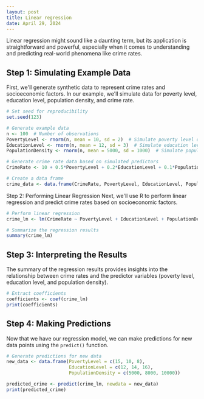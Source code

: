 ```yaml
---
layout: post
title: Linear regression
date: April 29, 2024
---
```


Linear regression might sound like a daunting term, but its application is straightforward and powerful, especially when it comes to understanding and predicting real-world phenomena like crime rates.

## Step 1: Simulating Example Data

First, we'll generate synthetic data to represent crime rates and socioeconomic factors. In our example, we'll simulate data for poverty level, education level, population density, and crime rate.

```r
# Set seed for reproducibility
set.seed(123)

# Generate example data
n <- 100  # Number of observations
PovertyLevel <- rnorm(n, mean = 10, sd = 2)  # Simulate poverty level data
EducationLevel <- rnorm(n, mean = 12, sd = 3)  # Simulate education level data
PopulationDensity <- rnorm(n, mean = 5000, sd = 1000)  # Simulate population density data

# Generate crime rate data based on simulated predictors
CrimeRate <- 10 + 0.5*PovertyLevel + 0.2*EducationLevel + 0.1*PopulationDensity + rnorm(n, mean = 0, sd = 5)

# Create a data frame
crime_data <- data.frame(CrimeRate, PovertyLevel, EducationLevel, PopulationDensity)
```

Step 2: Performing Linear Regression
Next, we'll use R to perform linear regression and predict crime rates based on socioeconomic factors.

```r
# Perform linear regression
crime_lm <- lm(CrimeRate ~ PovertyLevel + EducationLevel + PopulationDensity, data = crime_data)

# Summarize the regression results
summary(crime_lm)
```

## Step 3: Interpreting the Results

The summary of the regression results provides insights into the relationship between crime rates and the predictor variables (poverty level, education level, and population density).

```r
# Extract coefficients
coefficients <- coef(crime_lm)
print(coefficients)
```

## Step 4: Making Predictions

Now that we have our regression model, we can make predictions for new data points using the `predict()` function.

```r
# Generate predictions for new data
new_data <- data.frame(PovertyLevel = c(15, 10, 8),
                       EducationLevel = c(12, 14, 16),
                       PopulationDensity = c(5000, 8000, 10000))

predicted_crime <- predict(crime_lm, newdata = new_data)
print(predicted_crime)
```


